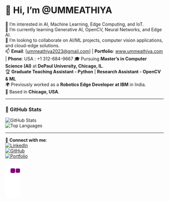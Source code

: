 # 👋 Hi, I’m @UMMEATHIYA  
👀 I’m interested in AI, Machine Learning, Edge Computing, and IoT.  
🌱 I’m currently learning Generative AI, OpenCV, Neural Networks, and Edge AI.  
💞️ I’m looking to collaborate on AI/ML projects, computer vision applications, and cloud-edge solutions.  
📫 **Email**: [ummeathiya2023@gmail.com] | **Portfolio**: www.ummeathiya.com | **Phone**: USA : +1 312-684-9667
🎓 Pursuing **Master’s in Computer Science (AI)** at **DePaul University, Chicago, IL**.  
🏆 **Graduate Teaching Assistant - Python** | **Research Assistant - OpenCV & ML**  
🌍 Previously worked as a **Robotics Edge Developer at IBM** in India.  
🏡 Based in **Chicago, USA**.  

---

### 📌 GitHub Stats  
![GitHub Stats](https://github-readme-stats.vercel.app/api?username=UMMEATHIYA&show_icons=true&theme=tokyonight)  
![Top Languages](https://github-readme-stats.vercel.app/api/top-langs/?username=UMMEATHIYA&layout=compact&theme=tokyonight)  

---

🔗 **Connect with me**:  
[![LinkedIn](https://img.shields.io/badge/LinkedIn-blue?style=flat&logo=linkedin&logoColor=white)](https://www.linkedin.com/in/umme-athiya-1a8673172/)  
[![GitHub](https://img.shields.io/badge/GitHub-black?style=flat&logo=github&logoColor=white)](https://github.com/UMMEATHIYA)  
[![Portfolio](https://img.shields.io/badge/Portfolio-orange?style=flat&logo=firefox&logoColor=white)](http://www.ummeathiya.com) 

![snake gif](https://github.com/UMMEATHIYA/UMMEATHIYA/blob/output/github-contribution-grid-snake.gif)

